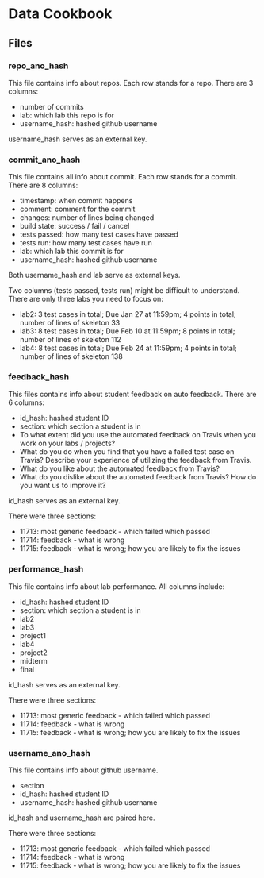 # Data Cookbook


## Files
### repo_ano_hash

This file contains info about repos. Each row stands for a repo. There are 3 columns:

* number of commits
* lab: which lab this repo is for
* username_hash: hashed github username

username_hash serves as an external key.

### commit_ano_hash

This file contains all info about commit. Each row stands for a commit. There are 8 columns:

* timestamp: when commit happens
* comment: comment for the commit
* changes: number of lines being changed
* build state: success / fail / cancel
* tests passed: how many test cases have passed
* tests run: how many test cases have run
* lab: which lab this commit is for
* username_hash: hashed github username

Both username_hash and lab serve as external keys.

Two columns (tests passed, tests run) might be difficult to understand. There are only three labs you need to focus on:

* lab2: 3 test cases in total; Due Jan 27 at 11:59pm; 4 points in total; number of lines of skeleton 33
* lab3: 8 test cases in total; Due Feb 10 at 11:59pm; 8 points in total; number of lines of skeleton 112
* lab4: 8 test cases in total; Due Feb 24 at 11:59pm; 4 points in total; number of lines of skeleton 138

### feedback_hash

This files contains info about student feedback on auto feedback. There are 6 columns:

* id_hash: hashed student ID
* section: which section a student is in
* To what extent did you use the automated feedback on Travis when you work on your labs / projects?
* What do you do when you find that you have a failed test case on Travis? Describe your experience of utilizing the feedback from Travis.
* What do you like about the automated feedback from Travis?
* What do you dislike about the automated feedback from Travis? How do you want us to improve it?

id_hash serves as an external key.

There were three sections:

* 11713: most generic feedback - which failed which passed
* 11714: feedback - what is wrong
* 11715: feedback - what is wrong; how you are likely to fix the issues

### performance_hash

This file contains info about lab performance. All columns include:

* id_hash: hashed student ID
* section: which section a student is in
* lab2
* lab3
* project1
* lab4
* project2
* midterm
* final

id_hash serves as an external key.

There were three sections:

* 11713: most generic feedback - which failed which passed
* 11714: feedback - what is wrong
* 11715: feedback - what is wrong; how you are likely to fix the issues

### username_ano_hash

This file contains info about github username.

* section
* id_hash: hashed student ID
* username_hash: hashed github username

id_hash and username_hash are paired here.

There were three sections:

* 11713: most generic feedback - which failed which passed
* 11714: feedback - what is wrong
* 11715: feedback - what is wrong; how you are likely to fix the issues
